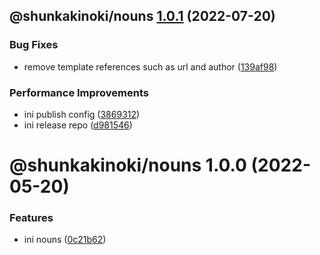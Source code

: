 ## @shunkakinoki/nouns [1.0.1](https://github.com/shunkakinoki/contracts/compare/@shunkakinoki/nouns@1.0.0...@shunkakinoki/nouns@1.0.1) (2022-07-20)

### Bug Fixes

- remove template references such as url and author ([139af98](https://github.com/shunkakinoki/contracts/commit/139af98ef46346d25875224520c58502befa44c1))

### Performance Improvements

- ini publish config ([3869312](https://github.com/shunkakinoki/contracts/commit/3869312ec4a979930e54bacb6ebae3d2078818cd))
- ini release repo ([d981546](https://github.com/shunkakinoki/contracts/commit/d981546cf1a440703acee787be764d3afaf053bc))

# @shunkakinoki/nouns 1.0.0 (2022-05-20)

### Features

- ini nouns ([0c21b62](https://github.com/shunkakinoki/contracts/commit/0c21b623311ce16adc044b6a5137b8afddae5b5b))
